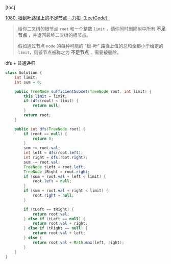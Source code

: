 [toc]

[1080. 根到叶路径上的不足节点 - 力扣（LeetCode）](https://leetcode.cn/problems/insufficient-nodes-in-root-to-leaf-paths/)

> 给你二叉树的根节点 `root` 和一个整数 `limit` ，请你同时删除树中所有 **不足节点** ，并返回最终二叉树的根节点。
>
> 假如通过节点 `node` 的每种可能的 “根-叶” 路径上值的总和全都小于给定的 `limit`，则该节点被称之为 **不足节点** ，需要被删除。







dfs + 普通递归

```java
class Solution {
    int limit;
    int sum = 0;

    public TreeNode sufficientSubset(TreeNode root, int limit) {
        this.limit = limit;
        if (dfs(root) < limit) {
            return null;
        }
        return root;
    }

    public int dfs(TreeNode root) {
        if (root == null) {
            return 0;
        }
        sum += root.val;
        int left = dfs(root.left);
        int right = dfs(root.right);
        sum -= root.val;
        TreeNode tLeft = root.left;
        TreeNode tRight = root.right;
        if (sum + root.val + left < limit) {
            root.left = null;
        }
        if (sum + root.val + right < limit) {
            root.right = null;
        }

        if (tLeft == tRight) {
            return root.val;
        } else if (tLeft == null) {
            return root.val + right;
        } else if (tRight == null) {
            return root.val + left;
        } else {
            return root.val + Math.max(left, right);
        }
    }
}
```


